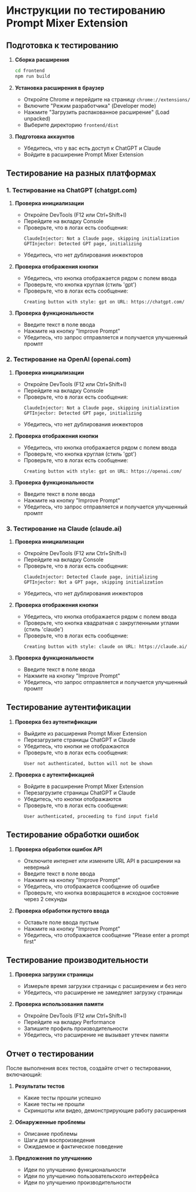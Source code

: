 # Инструкции по тестированию Prompt Mixer Extension

## Подготовка к тестированию

1. **Сборка расширения**
   ```bash
   cd frontend
   npm run build
   ```

2. **Установка расширения в браузер**
   - Откройте Chrome и перейдите на страницу `chrome://extensions/`
   - Включите "Режим разработчика" (Developer mode)
   - Нажмите "Загрузить распакованное расширение" (Load unpacked)
   - Выберите директорию `frontend/dist`

3. **Подготовка аккаунтов**
   - Убедитесь, что у вас есть доступ к ChatGPT и Claude
   - Войдите в расширение Prompt Mixer Extension

## Тестирование на разных платформах

### 1. Тестирование на ChatGPT (chatgpt.com)

1. **Проверка инициализации**
   - Откройте DevTools (F12 или Ctrl+Shift+I)
   - Перейдите на вкладку Console
   - Проверьте, что в логах есть сообщения:
     ```
     ClaudeInjector: Not a Claude page, skipping initialization
     GPTInjector: Detected GPT page, initializing
     ```
   - Убедитесь, что нет дублирования инжекторов

2. **Проверка отображения кнопки**
   - Убедитесь, что кнопка отображается рядом с полем ввода
   - Проверьте, что кнопка круглая (стиль 'gpt')
   - Проверьте, что в логах есть сообщение:
     ```
     Creating button with style: gpt on URL: https://chatgpt.com/
     ```

3. **Проверка функциональности**
   - Введите текст в поле ввода
   - Нажмите на кнопку "Improve Prompt"
   - Убедитесь, что запрос отправляется и получается улучшенный промпт

### 2. Тестирование на OpenAI (openai.com)

1. **Проверка инициализации**
   - Откройте DevTools (F12 или Ctrl+Shift+I)
   - Перейдите на вкладку Console
   - Проверьте, что в логах есть сообщения:
     ```
     ClaudeInjector: Not a Claude page, skipping initialization
     GPTInjector: Detected GPT page, initializing
     ```
   - Убедитесь, что нет дублирования инжекторов

2. **Проверка отображения кнопки**
   - Убедитесь, что кнопка отображается рядом с полем ввода
   - Проверьте, что кнопка круглая (стиль 'gpt')
   - Проверьте, что в логах есть сообщение:
     ```
     Creating button with style: gpt on URL: https://openai.com/
     ```

3. **Проверка функциональности**
   - Введите текст в поле ввода
   - Нажмите на кнопку "Improve Prompt"
   - Убедитесь, что запрос отправляется и получается улучшенный промпт

### 3. Тестирование на Claude (claude.ai)

1. **Проверка инициализации**
   - Откройте DevTools (F12 или Ctrl+Shift+I)
   - Перейдите на вкладку Console
   - Проверьте, что в логах есть сообщения:
     ```
     ClaudeInjector: Detected Claude page, initializing
     GPTInjector: Not a GPT page, skipping initialization
     ```
   - Убедитесь, что нет дублирования инжекторов

2. **Проверка отображения кнопки**
   - Убедитесь, что кнопка отображается рядом с полем ввода
   - Проверьте, что кнопка квадратная с закругленными углами (стиль 'claude')
   - Проверьте, что в логах есть сообщение:
     ```
     Creating button with style: claude on URL: https://claude.ai/
     ```

3. **Проверка функциональности**
   - Введите текст в поле ввода
   - Нажмите на кнопку "Improve Prompt"
   - Убедитесь, что запрос отправляется и получается улучшенный промпт

## Тестирование аутентификации

1. **Проверка без аутентификации**
   - Выйдите из расширения Prompt Mixer Extension
   - Перезагрузите страницы ChatGPT и Claude
   - Убедитесь, что кнопки не отображаются
   - Проверьте, что в логах есть сообщения:
     ```
     User not authenticated, button will not be shown
     ```

2. **Проверка с аутентификацией**
   - Войдите в расширение Prompt Mixer Extension
   - Перезагрузите страницы ChatGPT и Claude
   - Убедитесь, что кнопки отображаются
   - Проверьте, что в логах есть сообщения:
     ```
     User authenticated, proceeding to find input field
     ```

## Тестирование обработки ошибок

1. **Проверка обработки ошибок API**
   - Отключите интернет или измените URL API в расширении на неверный
   - Введите текст в поле ввода
   - Нажмите на кнопку "Improve Prompt"
   - Убедитесь, что отображается сообщение об ошибке
   - Проверьте, что кнопка возвращается в исходное состояние через 2 секунды

2. **Проверка обработки пустого ввода**
   - Оставьте поле ввода пустым
   - Нажмите на кнопку "Improve Prompt"
   - Убедитесь, что отображается сообщение "Please enter a prompt first"

## Тестирование производительности

1. **Проверка загрузки страницы**
   - Измерьте время загрузки страницы с расширением и без него
   - Убедитесь, что расширение не замедляет загрузку страницы

2. **Проверка использования памяти**
   - Откройте DevTools (F12 или Ctrl+Shift+I)
   - Перейдите на вкладку Performance
   - Запишите профиль производительности
   - Убедитесь, что расширение не вызывает утечек памяти

## Отчет о тестировании

После выполнения всех тестов, создайте отчет о тестировании, включающий:

1. **Результаты тестов**
   - Какие тесты прошли успешно
   - Какие тесты не прошли
   - Скриншоты или видео, демонстрирующие работу расширения

2. **Обнаруженные проблемы**
   - Описание проблемы
   - Шаги для воспроизведения
   - Ожидаемое и фактическое поведение

3. **Предложения по улучшению**
   - Идеи по улучшению функциональности
   - Идеи по улучшению пользовательского интерфейса
   - Идеи по улучшению производительности

